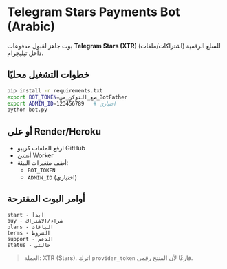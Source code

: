 
# Telegram Stars Payments Bot (Arabic)

بوت جاهز لقبول مدفوعات **Telegram Stars (XTR)** للسلع الرقمية (اشتراكات/ملفات) داخل تيليجرام.

## خطوات التشغيل محليًا
```bash
pip install -r requirements.txt
export BOT_TOKEN=ضع_التوكن_من_BotFather
export ADMIN_ID=123456789   # اختياري
python bot.py
```

## أو على Render/Heroku
- ارفع الملفات كريبو GitHub
- أنشئ Worker
- أضف متغيرات البيئة:
  - `BOT_TOKEN`
  - `ADMIN_ID` (اختياري)

## أوامر البوت المقترحة
```
start - ابدأ
buy - شراء/الاشتراك
plans - الباقات
terms - الشروط
support - الدعم
status - حالتي
```

> العملة: XTR (Stars). اترك `provider_token` فارغًا لأن المنتج رقمي.
